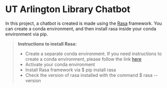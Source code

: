 # UT Arlington Library Chatbot


In this project, a chatbot is created is made using the [Rasa](https://rasa.com/docs/rasa/) framework. You can create a conda environment, and then install rasa inside your conda environment via pip.

> **Instructions to install Rasa:**
> - Create a separate conda environment. If you need instructions to create a conda environment, please follow the link [here](https://docs.conda.io/projects/conda/en/latest/user-guide/overview.html)
> - Activate your conda environment
> - Install Rasa framework via $ pip install rasa
> - Check the version of rasa installed with the command $ rasa --version
